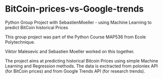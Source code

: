 # BitCoin-prices-vs-Google-trends
Python Group Project with SebastienMoeller - using Machine Learning to predict BitCoin historical Prices

This group project was part of the Python Course MAP536 from Ecole Polytechnique.

Viktor Malesevic and Sebastien Moeller worked on this together.

The project aims at predicting historical Bitcoin Prices using simple Machine Learning and Regression methods.
The data is exctracted from poloniex API (for BitCoin prices) and from Google Trends API (for research trends).
